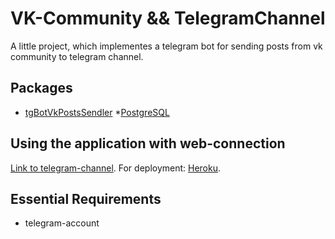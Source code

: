 # VK-Community && TelegramChannel
A little project, which implementes a telegram bot for sending posts from vk community to telegram channel.

## Packages 
* [tgBotVkPostsSendler](https://github.com/yudintsevegor/tgBotVkPostsSendler)
*[PostgreSQL](github.com/lib/pq)

## Using the application with web-connection
[Link to telegram-channel](https://t.me/quotesMSU).
For deployment: [Heroku](https://heroku.com).

## Essential Requirements
* telegram-account
